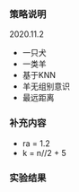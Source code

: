 ### 策略说明 
2020.11.2
- 一只犬
- 一类羊
- 基于KNN
- 羊无组别意识
- 最远距离
### 补充内容
- ra = 1.2
- k = n//2 + 5
### 实验结果
